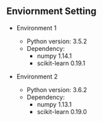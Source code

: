 Enviornment Setting
---

- Environment 1
    - Python version: 3.5.2
    - Dependency:
        - numpy 1.14.1
        - scikit-learn 0.19.1

- Environment 2
    - Python version: 3.6.2
    - Dependency:
        - numpy 1.13.1
        - scikit-learn 0.19.0
